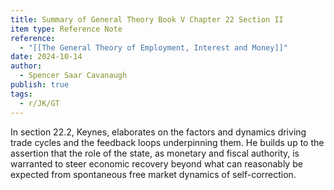 ```yaml
---
title: Summary of General Theory Book V Chapter 22 Section II
item type: Reference Note
reference:
  - "[[The General Theory of Employment, Interest and Money]]"
date: 2024-10-14
author:
  - Spencer Saar Cavanaugh
publish: true
tags:
  - r/JK/GT
---
```

In section 22.2, Keynes, elaborates on the factors and dynamics driving trade cycles and the feedback loops underpinning them. He builds up to the assertion that the role of the state, as monetary and fiscal authority, is warranted to steer economic recovery beyond what can reasonably be expected from spontaneous free market dynamics of self-correction.